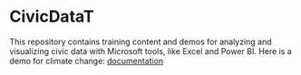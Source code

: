 # CivicDataT
This repository contains training content and demos for analyzing and visualizing civic data with Microsoft tools, like Excel and Power BI.
Here is a demo for climate change: [documentation](https://github.com/ksmiller83/CivicDataT/raw/master/Climate%20Change%20Walkthrough.docx)
